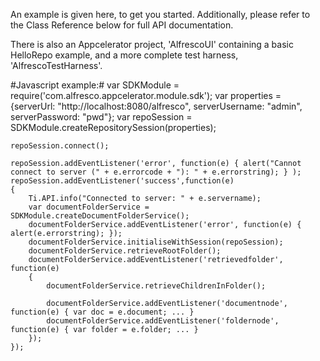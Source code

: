 An example is given here, to get you started. Additionally, please refer to the Class Reference below for full API documentation.

There is also an Appcelerator project, 'AlfrescoUI' containing a basic HelloRepo example, and a more complete test harness, 'AlfrescoTestHarness'.

#Javascript example:#
    var SDKModule = require('com.alfresco.appcelerator.module.sdk');
    var properties  = {serverUrl: "http://localhost:8080/alfresco",  serverUsername: "admin",  serverPassword: "pwd"};
    var repoSession = SDKModule.createRepositorySession(properties);
 
    repoSession.connect();

    repoSession.addEventListener('error', function(e) { alert("Cannot connect to server (" + e.errorcode + "): " + e.errorstring); } );
    repoSession.addEventListener('success',function(e)
    {
        Ti.API.info("Connected to server: " + e.servername);
        var documentFolderService = SDKModule.createDocumentFolderService();
        documentFolderService.addEventListener('error', function(e) { alert(e.errorstring); });
        documentFolderService.initialiseWithSession(repoSession);
        documentFolderService.retrieveRootFolder();
        documentFolderService.addEventListener('retrievedfolder', function(e)
        {
            documentFolderService.retrieveChildrenInFolder();
            
            documentFolderService.addEventListener('documentnode', function(e) { var doc = e.document; ... }
            documentFolderService.addEventListener('foldernode', function(e) { var folder = e.folder; ... }
        });
    });
